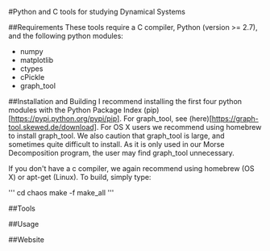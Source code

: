 #Python and C tools for studying Dynamical Systems

##Requirements
These tools require a C compiler, Python (version >= 2.7), and the following python modules:
- numpy
- matplotlib
- ctypes
- cPickle
- graph_tool

##Installation and Building
I recommend installing the first four python modules with the Python Package Index (pip)[https://pypi.python.org/pypi/pip].
For graph\_tool, see (here)[https://graph-tool.skewed.de/download]. For OS X users we recommend using homebrew to install graph\_tool. We also caution that graph\_tool is large, and sometimes quite difficult to install. As it is only used in our Morse Decomposition program, the user may find graph\_tool unnecessary.

If you don't have a c compiler, we again recommend using homebrew (OS X) or apt-get (Linux). To build, simply type:

'''
cd chaos
make -f make_all
'''



##Tools

##Usage

##Website

